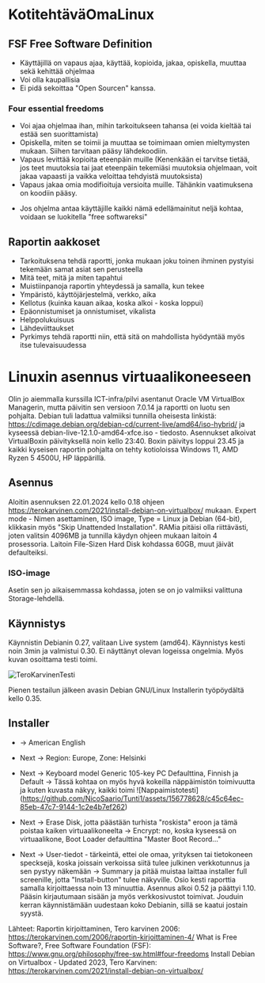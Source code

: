 # KotitehtäväOmaLinux

## FSF Free Software Definition
- Käyttäjillä on vapaus ajaa, käyttää, kopioida, jakaa, opiskella, muuttaa sekä kehittää ohjelmaa
- Voi olla kaupallisia
- Ei pidä sekoittaa "Open Sourcen" kanssa.  
### Four essential freedoms
- Voi ajaa ohjelmaa ihan, mihin tarkoitukseen tahansa (ei  voida kieltää tai estää sen suorittamista)
- Opiskella, miten se toimii ja muuttaa se toimimaan omien mieltymysten mukaan. Siihen tarvitaan pääsy lähdekoodiin.
- Vapaus levittää kopioita eteenpäin muille (Kenenkään ei tarvitse tietää, jos teet muutoksia tai jaat eteenpäin tekemiäsi muutoksia ohjelmaan, voit jakaa vapaasti ja vaikka veloittaa tehdyistä muutoksista)
- Vapaus jakaa omia modifioituja versioita muille. Tähänkin vaatimuksena on koodiin pääsy.
* Jos ohjelma antaa käyttäjille kaikki nämä edellämainitut neljä kohtaa, voidaan se luokitella "free softwareksi"
## Raportin aakkoset
- Tarkoituksena tehdä raportti, jonka mukaan joku toinen ihminen pystyisi tekemään samat asiat sen perusteella
- Mitä teet, mitä ja miten tapahtui
- Muistiinpanoja raportin yhteydessä ja samalla, kun tekee
- Ympäristö, käyttöjärjestelmä, verkko, aika
- Kellotus (kuinka kauan aikaa, koska alkoi - koska loppui)
- Epäonnistumiset ja onnistumiset, vikalista
- Helppolukuisuus
- Lähdeviittaukset
- Pyrkimys tehdä raportti niin, että sitä on mahdollista hyödyntää myös itse tulevaisuudessa

# Linuxin asennus virtuaalikoneeseen

Olin jo aiemmalla kurssilla ICT-infra/pilvi asentanut Oracle VM VirtualBox Managerin, mutta päivitin sen versioon 7.0.14 ja raportti on luotu sen pohjalta. Debian tuli ladattua valmiiksi tunnilla oheisesta linkistä:
https://cdimage.debian.org/debian-cd/current-live/amd64/iso-hybrid/ ja kyseessä debian-live-12.1.0-amd64-xfce.iso - tiedosto.
Asennukset alkoivat VirtualBoxin päivityksellä noin kello 23:40. Boxin päivitys loppui 23.45 ja kaikki kyseisen raportin pohjalta on tehty kotioloissa Windows 11, AMD Ryzen 5 4500U, HP läppärillä.

## Asennus
Aloitin asennuksen 22.01.2024 kello 0.18 ohjeen https://terokarvinen.com/2021/install-debian-on-virtualbox/ mukaan. Expert mode - Nimen asettaminen, ISO image, Type = Linux ja Debian (64-bit), klikkasin myös "Skip Unattended Installation". RAMia pitäisi olla riittävästi, joten valitsin 4096MB ja tunnilla käydyn ohjeen mukaan laitoin 4 prosessoria. Laitoin File-Sizen Hard Disk kohdassa 60GB, muut jäivät defaulteiksi.
### ISO-image
Asetin sen jo aikaisemmassa kohdassa, joten se on jo valmiiksi valittuna Storage-lehdellä.
## Käynnistys
Käynnistin Debianin 0.27, valitaan Live system (amd64). Käynnistys kesti noin 3min ja valmistui 0.30. Ei näyttänyt olevan logeissa ongelmia. Myös kuvan osoittama testi toimi.

![TeroKarvinenTesti](https://github.com/NicoSaario/Tunti1/assets/156778628/5db56345-5515-4a4b-b3aa-ec688eb8df8c)


Pienen testailun jälkeen avasin Debian GNU/Linux Installerin työpöydältä kello 0.35.
## Installer
- -> American English
- Next -> Region: Europe, Zone: Helsinki
- Next -> Keyboard model Generic 105-key PC Defaulttina, Finnish ja Default -> Tässä kohtaa on myös hyvä kokeilla näppäimistön toimivuutta ja kuten kuvasta näkyy, kaikki toimi
  ![Nappaimistotesti]
  (https://github.com/NicoSaario/Tunti1/assets/156778628/c45c64ec-85eb-47c7-9144-1c2e4b7ef262)

- Next -> Erase Disk, jotta päästään turhista "roskista" eroon ja tämä poistaa kaiken virtuaalikoneelta -> Encrypt: no, koska kyseessä on virtuaalikone, Boot Loader defaulttina "Master Boot Record..."
- Next -> User-tiedot - tärkeintä, ettei ole omaa, yrityksen tai tietokoneen specksejä, koska joissain verkoissa siitä tulee julkinen verkkotunnus ja sen pystyy näkemään
-> Summary ja pitää muistaa laittaa installer full screenille, jotta "Install-button" tulee näkyville.
Osio kesti raporttia samalla kirjoittaessa noin 13 minuuttia. Asennus alkoi 0.52 ja päättyi 1.10.
Pääsin kirjautumaan sisään ja myös verkkosivustot toimivat. Jouduin kerran käynnistämään uudestaan koko Debianin, sillä se kaatui jostain syystä.


Lähteet:
Raportin kirjoittaminen, Tero karvinen 2006: https://terokarvinen.com/2006/raportin-kirjoittaminen-4/
What is Free Software?, Free Software Foundation (FSF): https://www.gnu.org/philosophy/free-sw.html#four-freedoms
Install Debian on Virtualbox - Updated 2023, Tero Karvinen: https://terokarvinen.com/2021/install-debian-on-virtualbox/






